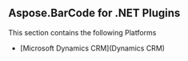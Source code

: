 ## Aspose.BarCode for .NET Plugins

This section contains the following Platforms
* [Microsoft Dynamics CRM](Dynamics CRM)
